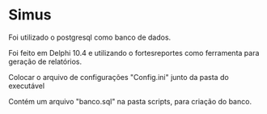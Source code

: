 # Simus

Foi utilizado o postgresql como banco de dados.

Foi feito em Delphi 10.4 e utilizando o fortesreportes como ferramenta para geração de relatórios.

Colocar o arquivo de configurações "Config.ini" junto da pasta do executável

Contém um arquivo "banco.sql" na pasta scripts, para criação do banco.


 
